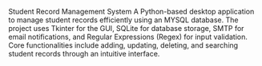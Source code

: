 Student Record Management System
A Python-based desktop application to manage student records efficiently using an MYSQL database. 
The project uses Tkinter for the GUI, SQLite for database storage, SMTP for email notifications, and Regular Expressions (Regex) for input validation. 
Core functionalities include adding, updating, deleting, and searching student records through an intuitive interface.
